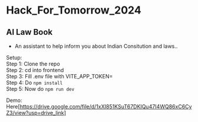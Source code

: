 # Hack_For_Tomorrow_2024

## AI Law Book
- An assistant to help inform you about Indian Consitution and laws..

Setup: <br />
Step 1: Clone the repo <br />
Step 2: cd into frontend <br />
Step 3: Fill .env file with VITE_APP_TOKEN=<Your Access Token of LangFlow> <br />
Step 4: Do `npm install` <br />
Step 5: Now do `npm run dev` <br />

Demo: Here[https://drive.google.com/file/d/1xXI851KSuT67DKIQu47I4WQ86xC6CyZ3/view?usp=drive_link]

